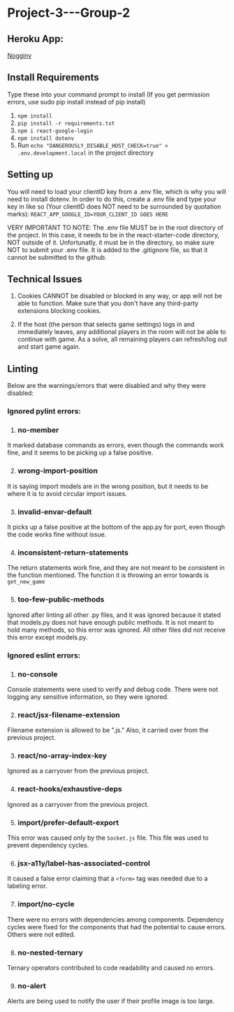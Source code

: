 # Project-3---Group-2

## Heroku App:
[Nogginy](https://nogginy2.herokuapp.com/)

## Install Requirements

Type these into your command prompt to install (If you get permission errors, use sudo pip install instead of pip install)

1. `npm install`
2. `pip install -r requirements.txt`
3. `npm i react-google-login`
4. `npm install dotenv`
6. Run `echo "DANGEROUSLY_DISABLE_HOST_CHECK=true" > .env.development.local` in the project directory

## Setting up
You will need to load your clientID key from a .env file, which is why you will need to install dotenv.
In order to do this, create a .env file and type your key in like so (Your clientID does NOT need to be surrounded by quotation marks):
`REACT_APP_GOOGLE_ID=YOUR_CLIENT_ID GOES HERE`

VERY IMPORTANT TO NOTE: The .env file MUST be in the root directory of the project.
In this case, it needs to be in the react-starter-code directory, NOT outside of it.
Unfortunatly, it must be in the directory, so make sure NOT to submit your .env file.
It is added to the .gitignore file, so that it cannot be submitted to the github.


## Technical Issues

1. Cookies CANNOT be disabled or blocked in any way, or app will not be able to function.
Make sure that you don't have any third-party extensions blocking cookies.

2. If the host (the person that selects game settings) logs in and immediately leaves, any additional players in the room will not be able to continue with game. As a solve, all remaining players can refresh/log out and start game again.

## Linting
Below are the warnings/errors that were disabled and why they were disabled:

### Ignored pylint errors:
1. ### no-member
It marked database commands as errors, even though the commands work fine, and it seems to be picking up a false positive.

2. ### wrong-import-position
It is saying import models are in the wrong position, but it needs to be where it is to avoid circular import issues.

3. ### invalid-envar-default
It picks up a false positive at the bottom of the app.py for port, even though the code works fine without issue.

4. ### inconsistent-return-statements
The return statements work fine, and they are not meant to be consistent in the function mentioned. The function it is throwing an error towards is `get_new_game`

5. ### too-few-public-methods
Ignored after linting all other .py files, and it was ignored because it stated that models.py does not have enough public methods.
It is not meant to hold many methods, so this error was ignored. All other files did not receive this error except models.py.

### Ignored eslint errors:
1. ### no-console
Console statements were used to verify and debug code. There were not logging any sensitive information, so they were ignored.

2. ### react/jsx-filename-extension
Filename extension is allowed to be ".js." Also, it carried over from the previous project.

3. ### react/no-array-index-key
Ignored as a carryover from the previous project.

4. ### react-hooks/exhaustive-deps
Ignored as a carryover from the previous project.

5. ### import/prefer-default-export
This error was caused only by the `Socket.js` file. This file was used to prevent dependency cycles.

6. ### jsx-a11y/label-has-associated-control
It caused a false error claiming that a `<form>` tag was needed due to a labeling error.

7. ### import/no-cycle
There were no errors with dependencies among components. Dependency cycles were fixed for the components that had the potential to cause errors. Others were not edited.

8. ### no-nested-ternary
Ternary operators contributed to code readability and caused no errors. 

9. ### no-alert
Alerts are being used to notify the user if their profile image is too large.
